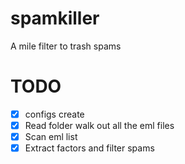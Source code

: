 # spamkiller
A mile filter to trash spams

# TODO
- [x] configs create
- [x] Read folder walk out all the eml files
- [x] Scan eml list
- [x] Extract factors and filter spams
